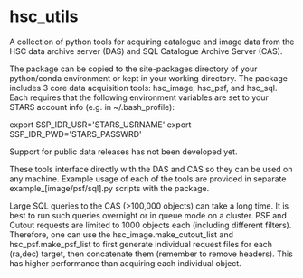 # hsc_utils

A collection of python tools for acquiring catalogue and image data from the HSC data archive server (DAS) and SQL Catalogue Archive Server (CAS).
 
The package can be copied to the site-packages directory of your python/conda environment or kept in your working directory. The package includes 3 core data acquisition tools: hsc_image, hsc_psf, and hsc_sql. Each requires that the following environment variables are set to your STARS account info (e.g. in ~/.bash_profile):
 
export SSP_IDR_USR='STARS_USRNAME'
export SSP_IDR_PWD='STARS_PASSWRD'

Support for public data releases has not been developed yet.
 
These tools interface directly with the DAS and CAS so they can be used on any machine. Example usage of each of the tools are provided in separate example_[image/psf/sql].py scripts with the package. 
 
Large SQL queries to the CAS (>100,000 objects) can take a long time. It is best to run such queries overnight or in queue mode on a cluster. PSF and Cutout requests are limited to 1000 objects each (including different filters). Therefore, one can use the hsc_image.make_cutout_list and hsc_psf.make_psf_list to first generate individual request files for each (ra,dec) target, then concatenate them (remember to remove headers). This has higher performance than acquiring each individual object. 
